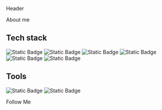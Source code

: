 Header

About me

## Tech stack

![Static Badge](https://img.shields.io/badge/HTML5-1245?style=for-the-badge&logo=html5&logoColor=orange&labelColor=black&color=orange)
![Static Badge](https://img.shields.io/badge/CSS3-1245?style=for-the-badge&logo=css3&logoColor=blue&labelColor=black&color=blue)
![Static Badge](https://img.shields.io/badge/LESS-12?style=for-the-badge&logo=LESS&logoColor=white&labelColor=black&color=blue)
![Static Badge](https://img.shields.io/badge/javascript-90?style=for-the-badge&logo=javascript&logoColor=yellow&labelColor=black&color=yellow)
![Static Badge](https://img.shields.io/badge/git-1245?style=for-the-badge&logo=git&logoColor=orange&labelColor=black&color=%232b3137)
![Static Badge](https://img.shields.io/badge/React-1245?style=for-the-badge&logo=React&logoColor=blue&labelColor=black&color=blue)

## Tools
![Static Badge](https://img.shields.io/badge/VS%20CODE-1245?style=for-the-badge&logo=visual%20studio&logoColor=blue&labelColor=black&color=blue)
![Static Badge](https://img.shields.io/badge/github-1245?style=for-the-badge&logo=github&logoColor=%232b3137&labelColor=black&color=%232b3137)

Follow Me